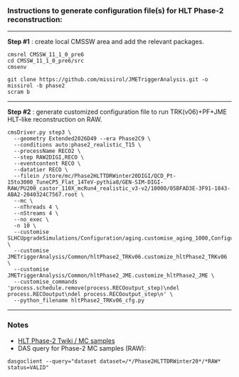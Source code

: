 ### Instructions to generate configuration file(s) for HLT Phase-2 reconstruction:

----

**Step #1** : create local CMSSW area and add the relevant packages.
```
cmsrel CMSSW_11_1_0_pre6
cd CMSSW_11_1_0_pre6/src
cmsenv

git clone https://github.com/missirol/JMETriggerAnalysis.git -o missirol -b phase2
scram b
```

----

**Step #2** : generate customized configuration file to run TRK(v06)+PF+JME HLT-like reconstruction on RAW.
```
cmsDriver.py step3 \
  --geometry Extended2026D49 --era Phase2C9 \
  --conditions auto:phase2_realistic_T15 \
  --processName RECO2 \
  --step RAW2DIGI,RECO \
  --eventcontent RECO \
  --datatier RECO \
  --filein /store/mc/Phase2HLTTDRWinter20DIGI/QCD_Pt-15to3000_TuneCP5_Flat_14TeV-pythia8/GEN-SIM-DIGI-RAW/PU200_castor_110X_mcRun4_realistic_v3-v2/10000/05BFAD3E-3F91-1843-ABA2-2040324C7567.root \
  --mc \
  --nThreads 4 \
  --nStreams 4 \
  --no_exec \
  -n 10 \
  --customise SLHCUpgradeSimulations/Configuration/aging.customise_aging_1000,Configuration/DataProcessing/Utils.addMonitoring \
  --customise JMETriggerAnalysis/Common/hltPhase2_TRKv06.customize_hltPhase2_TRKv06 \
  --customise JMETriggerAnalysis/Common/hltPhase2_JME.customize_hltPhase2_JME \
  --customise_commands 'process.schedule.remove(process.RECOoutput_step)\ndel process.RECOoutput\ndel process.RECOoutput_step\n' \
  --python_filename hltPhase2_TRKv06_cfg.py
```

----

### Notes

 * [HLT Phase-2 Twiki / MC samples](https://twiki.cern.ch/twiki/bin/viewauth/CMS/HighLevelTriggerPhase2#MC_samples)
 * DAS query for Phase-2 MC samples (RAW):
```
dasgoclient --query="dataset dataset=/*/Phase2HLTTDRWinter20*/*RAW* status=VALID"
```
